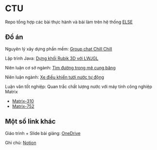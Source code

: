 # CTU
Repo tổng hợp các bài thực hành và bài làm trên hệ thống [ELSE](https://else.ctu.edu.vn/)

## Đồ án
Nguyên lý xây dựng phần mềm: [Group chat Chill Chill](https://github.com/yurukute/GroupChatChillChill)

Lập trình Java: [Dựng khối Rubik 3D với LWJGL](https://github.com/yurukute/RubiksGL)

Niên luận cơ sở ngành: [Tìm đường trong mê cung băng](https://github.com/yurukute/IcePathFinder)

Niên luận ngành: [Xe điều khiển tưới nước tự động](https://github.com/yurukute/esp8266_car)

Luận văn tốt nghiệp: Quan trắc chất lượng nước với máy tính công nghiệp Matrix
- [Matrix-310](https://github.com/yurukute/AquaSense)
- [Matrix-752](https://github.com/yurukute/AquaSenseLinux)

## Một số link khác
Giáo trình + Slide bài giảng: [OneDrive](https://1drv.ms/f/s!AkdHqh7LBFLAmyaIVZWGYWqM4oes)

Ghi chú: [Notion](https://yurukute.notion.site/yurukute/f4166474020b4203bed2408eafc0b902)

